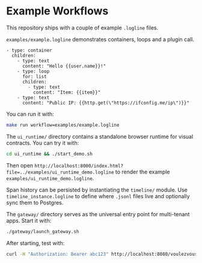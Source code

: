 # Example Workflows

This repository ships with a couple of example `.logline` files.

`examples/example.logline` demonstrates containers, loops and a plugin call.

```
- type: container
  children:
    - type: text
      content: "Hello {{user.name}}!"
    - type: loop
      for: list
      children:
        - type: text
          content: "Item: {{item}}"
    - type: text
      content: "Public IP: {{http.get(\"https://ifconfig.me/ip\")}}"
```

You can run it with:

```bash
make run workflow=examples/example.logline
```

The `ui_runtime/` directory contains a standalone browser runtime for visual contracts. You can try it with:

```bash
cd ui_runtime && ./start_demo.sh
```

Then open `http://localhost:8000/index.html?file=../examples/ui_runtime_demo.logline` to render the example `examples/ui_runtime_demo.logline`.

Span history can be persisted by instantiating the `timeline/` module. Use `timeline_instance.logline` to define where `.jsonl` files live and optionally sync them to Postgres.


The `gateway/` directory serves as the universal entry point for multi-tenant apps. Start it with:

```bash
./gateway/launch_gateway.sh
```


After starting, test with:

```bash
curl -H "Authorization: Bearer abc123" http://localhost:8080/voulezvous/ping_app
```


